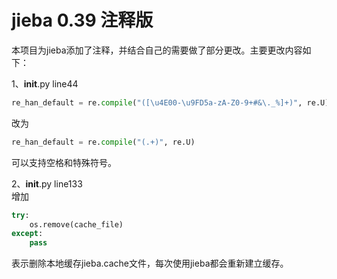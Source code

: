 # jieba 0.39 注释版

本项目为jieba添加了注释，并结合自己的需要做了部分更改。主要更改内容如下： 

1、__init__.py  line44
```python
re_han_default = re.compile("([\u4E00-\u9FD5a-zA-Z0-9+#&\._%]+)", re.U)
```
改为
```python
re_han_default = re.compile("(.+)", re.U)
```
可以支持空格和特殊符号。
    
2、__init__.py  line133  
增加
```python
try:
    os.remove(cache_file)
except:
    pass
```
表示删除本地缓存jieba.cache文件，每次使用jieba都会重新建立缓存。

